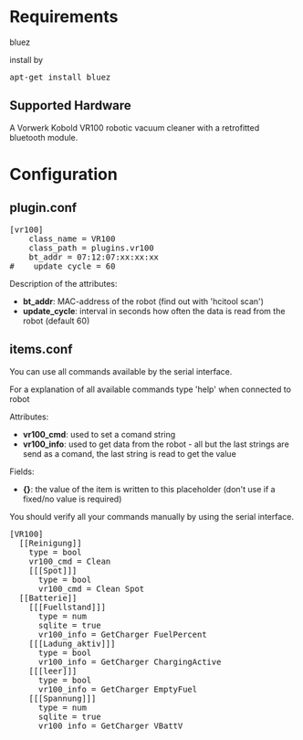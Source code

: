 # Requirements

bluez

install by
<pre>
apt-get install bluez
</pre>

## Supported Hardware

A Vorwerk Kobold VR100 robotic vacuum cleaner with a retrofitted bluetooth module.

# Configuration

## plugin.conf

<pre>
[vr100]
    class_name = VR100
    class_path = plugins.vr100
    bt_addr = 07:12:07:xx:xx:xx
#    update_cycle = 60
</pre>

Description of the attributes:

* __bt_addr__: MAC-address of the robot (find out with 'hcitool scan')
* __update_cycle__: interval in seconds how often the data is read from the robot (default 60)

## items.conf

You can use all commands available by the serial interface.

For a explanation of all available commands type 'help' when connected to robot

Attributes:
* __vr100_cmd__: used to set a comand string
* __vr100_info__: used to get data from the robot - all but the last strings are send as a comand, the last string is read to get the value
 
Fields:
* __{}__: the value of the item is written to this placeholder (don't use if a fixed/no value is required)

You should verify all your commands manually by using the serial interface.

<pre>
[VR100]
  [[Reinigung]]
    type = bool
    vr100_cmd = Clean
    [[[Spot]]]
      type = bool
      vr100_cmd = Clean Spot
  [[Batterie]]
    [[[Fuellstand]]]
      type = num
      sqlite = true
      vr100_info = GetCharger FuelPercent
    [[[Ladung_aktiv]]]
      type = bool
      vr100_info = GetCharger ChargingActive
    [[[leer]]]
      type = bool
      vr100_info = GetCharger EmptyFuel
    [[[Spannung]]]
      type = num
      sqlite = true
      vr100_info = GetCharger VBattV
</pre>
